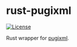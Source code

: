 # rust-pugixml

[![License](http://img.shields.io/badge/license-MIT-blue.svg)](https://raw.githubusercontent.com/sezaru/rust-pugixml/master/LICENSE)

Rust wrapper for [pugixml](https://github.com/zeux/pugixml).
